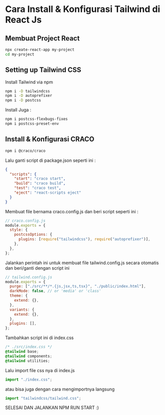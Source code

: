 # Cara Install & Konfigurasi Tailwind di React Js

## Membuat Project React

```sh
npx create-react-app my-project
cd my-project
```

## Setting up Tailwind CSS

Install Tailwind via npm

```sh
npm i -D tailwindcss
npm i -D autoprefixer
npm i -D postcss
```

Install Juga :

```sh
npm i postcss-flexbugs-fixes
npm i postcss-preset-env
```

## Install & Konfigurasi CRACO

```sh
npm i @craco/craco
```

Lalu ganti script di package.json seperti ini :

```json
{
  "scripts": {
    "start": "craco start",
    "build": "craco build",
    "test": "craco test",
    "eject": "react-scripts eject"
  }
}
```

Membuat file bernama craco.config.js dan beri script seperti ini :

```js
// craco.config.js
module.exports = {
  style: {
    postcssOptions: {
      plugins: [require("tailwindcss"), require("autoprefixer")],
    },
  },
};
```

Jalankan perintah ini untuk membuat file tailwind.config.js secara otomatis dan beri/ganti dengan script ini

```js
// tailwind.config.js
module.exports = {
  purge: ["./src/**/*.{js,jsx,ts,tsx}", "./public/index.html"],
  darkMode: false, // or 'media' or 'class'
  theme: {
    extend: {},
  },
  variants: {
    extend: {},
  },
  plugins: [],
};
```

Tambahkan script ini di index.css

```css
/* ./src/index.css */
@tailwind base;
@tailwind components;
@tailwind utilities;
```

Lalu import file css nya di index.js

```js
import "./index.css";
```

atau bisa juga dengan cara mengimportnya langsung

```js
import "tailwindcss/tailwind.css";
```

SELESAI DAN JALANKAN NPM RUN START :)
